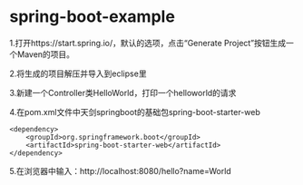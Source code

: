 # spring-boot-example
1.打开https://start.spring.io/，默认的选项，点击“Generate Project”按钮生成一个Maven的项目。

2.将生成的项目解压并导入到eclipse里

3.新建一个Controller类HelloWorld，打印一个helloworld的请求

4.在pom.xml文件中天剑springboot的基础包spring-boot-starter-web

	<dependency>
		<groupId>org.springframework.boot</groupId>
		<artifactId>spring-boot-starter-web</artifactId>
	</dependency>
	
5.在浏览器中输入：http://localhost:8080/hello?name=World
